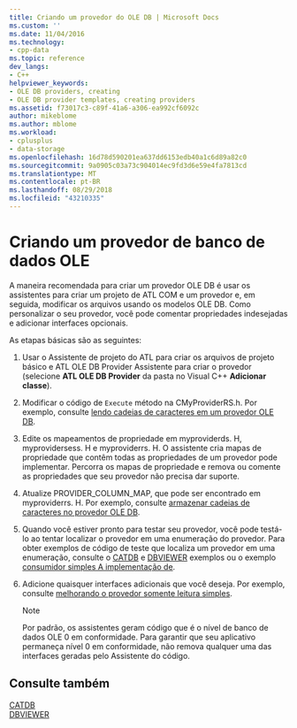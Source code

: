 ```yaml
---
title: Criando um provedor do OLE DB | Microsoft Docs
ms.custom: ''
ms.date: 11/04/2016
ms.technology:
- cpp-data
ms.topic: reference
dev_langs:
- C++
helpviewer_keywords:
- OLE DB providers, creating
- OLE DB provider templates, creating providers
ms.assetid: f73017c3-c89f-41a6-a306-ea992cf6092c
author: mikeblome
ms.author: mblome
ms.workload:
- cplusplus
- data-storage
ms.openlocfilehash: 16d78d590201ea637dd6153edb40a1c6d89a82c0
ms.sourcegitcommit: 9a0905c03a73c904014ec9fd3d6e59e4fa7813cd
ms.translationtype: MT
ms.contentlocale: pt-BR
ms.lasthandoff: 08/29/2018
ms.locfileid: "43210335"
---
```

# <a name="creating-an-ole-db-provider"></a>Criando um provedor de banco de dados OLE
A maneira recomendada para criar um provedor OLE DB é usar os assistentes para criar um projeto de ATL COM e um provedor e, em seguida, modificar os arquivos usando os modelos OLE DB. Como personalizar o seu provedor, você pode comentar propriedades indesejadas e adicionar interfaces opcionais.  
  
 As etapas básicas são as seguintes:  
  
1.  Usar o Assistente de projeto do ATL para criar os arquivos de projeto básico e ATL OLE DB Provider Assistente para criar o provedor (selecione **ATL OLE DB Provider** da pasta no Visual C++ **Adicionar classe**).  
  
2.  Modificar o código de `Execute` método na CMyProviderRS.h. Por exemplo, consulte [lendo cadeias de caracteres em um provedor OLE DB](../../data/oledb/reading-strings-into-the-ole-db-provider.md).  
  
3.  Edite os mapeamentos de propriedade em myproviderds. H, myprovidersess. H e myproviderrs. H. O assistente cria mapas de propriedade que contêm todas as propriedades de um provedor pode implementar. Percorra os mapas de propriedade e remova ou comente as propriedades que seu provedor não precisa dar suporte.  
  
4.  Atualize PROVIDER_COLUMN_MAP, que pode ser encontrado em myproviderrs. H. Por exemplo, consulte [armazenar cadeias de caracteres no provedor OLE DB](../../data/oledb/storing-strings-in-the-ole-db-provider.md).  
  
5.  Quando você estiver pronto para testar seu provedor, você pode testá-lo ao tentar localizar o provedor em uma enumeração do provedor. Para obter exemplos de código de teste que localiza um provedor em uma enumeração, consulte o [CATDB](https://github.com/Microsoft/VCSamples) e [DBVIEWER](https://github.com/Microsoft/VCSamples) exemplos ou o exemplo [consumidor simples A implementação de](../../data/oledb/implementing-a-simple-consumer.md).  
  
6.  Adicione quaisquer interfaces adicionais que você deseja. Por exemplo, consulte [melhorando o provedor somente leitura simples](../../data/oledb/enhancing-the-simple-read-only-provider.md).  
  
    > [!NOTE]
    >  Por padrão, os assistentes geram código que é o nível de banco de dados OLE 0 em conformidade. Para garantir que seu aplicativo permaneça nível 0 em conformidade, não remova qualquer uma das interfaces geradas pelo Assistente do código.  
  
## <a name="see-also"></a>Consulte também  
 [CATDB](https://github.com/Microsoft/VCSamples)   
 [DBVIEWER](https://github.com/Microsoft/VCSamples)